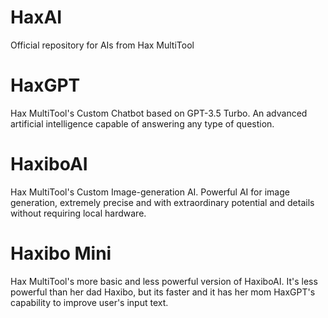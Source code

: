 # HaxAI
Official repository for AIs from Hax MultiTool

# HaxGPT
Hax MultiTool's Custom Chatbot based on GPT-3.5 Turbo. 
An advanced artificial intelligence capable of answering any type of question.

# HaxiboAI
Hax MultiTool's Custom Image-generation AI.
Powerful AI for image generation, extremely precise and with extraordinary potential and details without requiring local hardware.

# Haxibo Mini
Hax MultiTool's more basic and less powerful version of HaxiboAI.
It's less powerful than her dad Haxibo, but its faster and it has her mom HaxGPT's capability to improve user's input text.
